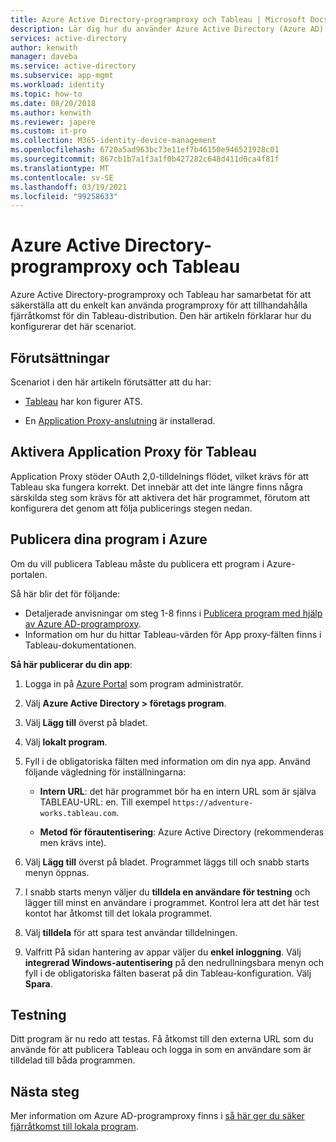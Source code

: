```yaml
---
title: Azure Active Directory-programproxy och Tableau | Microsoft Docs
description: Lär dig hur du använder Azure Active Directory (Azure AD) Application Proxy för att tillhandahålla fjärråtkomst för din Tableau-distribution.
services: active-directory
author: kenwith
manager: daveba
ms.service: active-directory
ms.subservice: app-mgmt
ms.workload: identity
ms.topic: how-to
ms.date: 08/20/2018
ms.author: kenwith
ms.reviewer: japere
ms.custom: it-pro
ms.collection: M365-identity-device-management
ms.openlocfilehash: 6720a5ad963bc73e11ef7b46150e946521928c01
ms.sourcegitcommit: 867cb1b7a1f3a1f0b427282c648d411d0ca4f81f
ms.translationtype: MT
ms.contentlocale: sv-SE
ms.lasthandoff: 03/19/2021
ms.locfileid: "99258633"
---
```

# <a name="azure-active-directory-application-proxy-and-tableau"></a>Azure Active Directory-programproxy och Tableau 

Azure Active Directory-programproxy och Tableau har samarbetat för att säkerställa att du enkelt kan använda programproxy för att tillhandahålla fjärråtkomst för din Tableau-distribution. Den här artikeln förklarar hur du konfigurerar det här scenariot.  

## <a name="prerequisites"></a>Förutsättningar 

Scenariot i den här artikeln förutsätter att du har:

- [Tableau](https://onlinehelp.tableau.com/current/server/en-us/proxy.htm#azure) har kon figurer ATS. 

- En [Application Proxy-anslutning](application-proxy-add-on-premises-application.md) är installerad. 

 
## <a name="enabling-application-proxy-for-tableau"></a>Aktivera Application Proxy för Tableau 

Application Proxy stöder OAuth 2,0-tilldelnings flödet, vilket krävs för att Tableau ska fungera korrekt. Det innebär att det inte längre finns några särskilda steg som krävs för att aktivera det här programmet, förutom att konfigurera det genom att följa publicerings stegen nedan.


## <a name="publish-your-applications-in-azure"></a>Publicera dina program i Azure 

Om du vill publicera Tableau måste du publicera ett program i Azure-portalen.

Så här blir det för följande:

- Detaljerade anvisningar om steg 1-8 finns i [Publicera program med hjälp av Azure AD-programproxy](application-proxy-add-on-premises-application.md). 
- Information om hur du hittar Tableau-värden för App proxy-fälten finns i Tableau-dokumentationen.  

**Så här publicerar du din app**: 


1. Logga in på [Azure Portal](https://portal.azure.com) som program administratör. 

2. Välj **Azure Active Directory > företags program**. 

3. Välj **Lägg till** överst på bladet. 

4. Välj **lokalt program**. 

5. Fyll i de obligatoriska fälten med information om din nya app. Använd följande vägledning för inställningarna: 

    - **Intern URL**: det här programmet bör ha en intern URL som är själva TABLEAU-URL: en. Till exempel `https://adventure-works.tableau.com`. 

    - **Metod för förautentisering**: Azure Active Directory (rekommenderas men krävs inte). 

6. Välj **Lägg till** överst på bladet. Programmet läggs till och snabb starts menyn öppnas. 

7. I snabb starts menyn väljer du **tilldela en användare för testning** och lägger till minst en användare i programmet. Kontrol lera att det här test kontot har åtkomst till det lokala programmet. 

8. Välj **tilldela** för att spara test användar tilldelningen. 

9. Valfritt På sidan hantering av appar väljer du **enkel inloggning**. Välj **integrerad Windows-autentisering** på den nedrullningsbara menyn och fyll i de obligatoriska fälten baserat på din Tableau-konfiguration. Välj **Spara**. 

 

## <a name="testing"></a>Testning 

Ditt program är nu redo att testas. Få åtkomst till den externa URL som du använde för att publicera Tableau och logga in som en användare som är tilldelad till båda programmen.



## <a name="next-steps"></a>Nästa steg

Mer information om Azure AD-programproxy finns i [så här ger du säker fjärråtkomst till lokala program](application-proxy.md).

